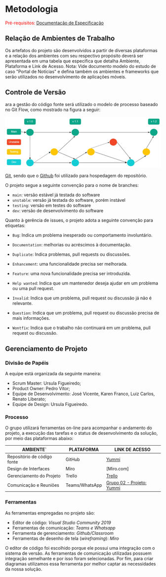 
# Metodologia

<span style="color:red">Pré-requisitos: <a href="2-Especificação do Projeto.md"> Documentação de Especificação</a></span>

## Relação de Ambientes de Trabalho

Os artefatos do projeto são desenvolvidos a partir de diversas plataformas e a relação dos ambientes com seu respectivo propósito deverá ser apresentada em uma tabela que especifica que detalha Ambiente, Plataforma e Link de Acesso. 
Nota: Vide documento modelo do estudo de caso "Portal de Notícias" e defina também os ambientes e frameworks que serão utilizados no desenvolvimento de aplicações móveis.

## Controle de Versão

ara a gestão do código fonte será utilizado o modelo de processo baseado no Git Flow, como mostrado na figura a seguir:

<img src="/docs/img/Flux.jpg" width="700">

[Git](https://git-scm.com/), sendo que o [Github](https://github.com)
foi utilizado para hospedagem do repositório.

O projeto segue a seguinte convenção para o nome de branches:

- `main`: versão estável já testada do software
- `unstable`: versão já testada do software, porém instável
- `testing`: versão em testes do software
- `dev`: versão de desenvolvimento do software

Quanto à gerência de issues, o projeto adota a seguinte convenção para
etiquetas:

- `Bug`: Indica um problema inesperado ou comportamento involuntário. 

- `Documentation`: melhorias ou acréscimos à documentação. 

- `Duplicate`: Indica problemas, pull requests ou discussões. 

- `Enhancement`: uma funcionalidade precisa ser melhorada. 

- `Feature`: uma nova funcionalidade precisa ser introduzida. 

- `Help wanted`: Indica que um mantenedor deseja ajudar em um problema ou uma pull request. 

- `Invalid`: Indica que um problema, pull request ou discussão já não é relevante. 

- `Question`: Indica que um problema, pull request ou discussão precisa de mais informações. 

- `Wontfix`: Indica que o trabalho não continuará em um problema, pull request ou discussão. 


## Gerenciamento de Projeto

### Divisão de Papéis

 A equipe está organizada da seguinte maneira:

- Scrum Master: Ursula Figueiredo;
- Product Owner: Pedro Vitor;
- Equipe de Desenvolvimento: José Vicente, Karen Franco, Luiz Carlos, Renato Liberato;
- Equipe de Design: Ursula Figueiredo.


### Processo

O grupo utilizará ferramentas on-line para acompanhar o andamento do projeto, a execução das tarefas e o status de desenvolvimento da solução, por meio das plataformas abaixo: 

|         AMBIENTE`          |        PLATAFORMA         |                  LINK DE ACESSO                               |
|----------------------------|---------------------------|---------------------------------------------------------------|
|Repositório de código fonte |         GitHub            |[Yummi](https://github.com/ICEI-PUC-Minas-PMV-ADS/pmv-ads-2023-2-e4-proj-infra-t6-yummi)|
|Design de Interfaces        |         Miro              |[Miro.com] |
|Gerenciamento do Projeto    |         Trello            |[Trello](https://trello.com/invite/b/RMEz7h6s/ATTI7c53e065d5669332dab7314bfa052138A772BFAB/projeto-desenvolvimento-de-uma-aplicacao-distribuida)|
|Comunicação e Reuniões      |      Teams/WhatsApp       |[Grupo 02 - Projeto: Yummi](https://teams.microsoft.com/l/meetup-join/19:91f0c36d68a84bec972cfbdb4ebfee49@thread.tacv2/1693441292627?context=%7B%22Tid%22:%2214cbd5a7-ec94-46ba-b314-cc0fc972a161%22,%22Oid%22:%22b440f487-0c62-401a-95bc-5d22f3a32d27%22%7D) |


### Ferramentas

As ferramentas empregadas no projeto são:

- Editor de código: *Visual Studio Community 2019*
- Ferramentas de comunicação: *Teams e Whatsapp*
- Ferramenta de gerenciamento: *Github/Classroom*
- Ferramentas de desenho de tela (*wireframing*): *Miro*

O editor de código foi escolhido porque ele possui uma integração com o
sistema de versão. As ferramentas de comunicação utilizadas possuem
integração semelhante e por isso foram selecionadas. Por fim, para criar
diagramas utilizamos essa ferramenta por melhor captar as
necessidades da nossa solução.


